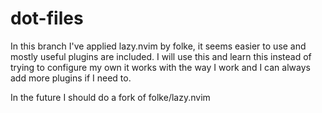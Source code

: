 # dot-files

In this branch I've applied lazy.nvim by folke, it seems easier to use and mostly useful
plugins are included. I will use this and learn this instead of trying to configure my own
it works with the way I work and I can always add more plugins if I need to.

In the future I should do a fork of folke/lazy.nvim